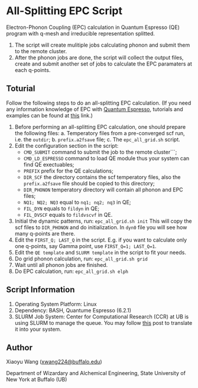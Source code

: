 # All-Splitting EPC Script
Electron-Phonon Coupling (EPC) calculation in Quantum Espresso (QE) program with q-mesh and irreducible representation splitted. 
1. The script will create mulitiple jobs calculating phonon and submit them to the remote cluster. 
2. After the phonon jobs are done, the script will collect the output files, create  and submit another set of jobs to calculate the EPC paramaters at each q-points.


## Toturial
Follow the following steps to do an all-splitting EPC calculation.
(If you need any information knowledge of EPC with [Quantum Espresso](https://www.quantum-espresso.org/), tutorials and examples can be found at [this](https://github.com/QEF/q-e) link.)
1. Before performing an all-splitting EPC calculation, one should prepare the following files:
   a. Temperatory files from a pre-converged scf run, i.e. the ```outdir```;
   b. ```prefix.a2fsave``` file;
   c. The ```epc_all_grid.sh``` script.
3. Edit the configuration section in the script:
   - ```CMD_SUBMIT``` command to submit the job to the remote cluster```;
   - ```CMD_LD_ESPRESSO``` command to load QE module thus your system can find QE exectuables;
   - ```PREFIX``` prefix for the QE calculations;
   - ```DIR_SCF``` the directory contains the scf temperatory files, also the ```prefix.a2fsave``` file should be copied to this directory;
   - ```DIR_PHONON``` temperatory directory will contain all phonon and EPC files;
   - ```NQ1; NQ2; NQ3``` equal to ```nq1; nq2; nq3``` in QE;
   - ```FIL_DYN``` equals to ```fildyn``` in QE;
   - ```FIL_DVSCF``` equals to ```fildvscvf``` in QE.
4. Initial the dynamic patterns, run:
```epc_all_grid.sh init```
This will copy the scf files to ```DIR_PHONON``` and do initialization. In ```dyn0``` file you will see how many q-points are there.
5. Edit the ```FIRST_Q; LAST_Q``` in the script. E.g. if you want to calculate only one q-points, say Gamma point, use ```FIRST_Q=1; LAST_Q=1```.
6. Edit the ```QE template``` and ```SLURM template``` in the script to fit your needs.
7. Do grid phonon calculation, run:
```epc_all_grid.sh grid```
8. Wait until all phonon jobs are finished.
9. Do EPC calculation, run:
```epc_all_grid.sh elph```
   

## Script Information
1. Operating System Platform: Linux
2. Dependency: BASH, Quantume Espresso (6.2.1)
3. SLURM Job System: Center for Computational Research (CCR) at UB is using SLURM to manage the queue. You may follow [this](https://ubccr.freshdesk.com/support/solutions/articles/5000686927-batch-computing-slurm-workload-manager-) post to translate it into your system.


## Author
Xiaoyu Wang (xwang224@buffalo.edu)

Department of Wizardary and Alchemical Engineering, State University of New York at Buffalo (UB)

